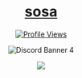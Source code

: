 
<h1 align="center"><a href="https://sorrowbot.tech/">sosa</a></h1>
<a href="https://github.com/sosaghostie">
  <p align="center">
    <img src="https://komarev.com/ghpvc/?username=sosaghostie&color=blueviolet" alt="Profile Views">
  </p>
</a>
<p align="center">
  <img src="https://discord.c99.nl/widget/theme-4/774842100336295946.png" alt="Discord Banner 4"/>
</p>
<p align="center">  
<img src="https://cdn.discordapp.com/attachments/908412272957853746/910592914441256980/a_7fa03b81687536ee3e4b0fc021518edc_1.gif">
</p>
